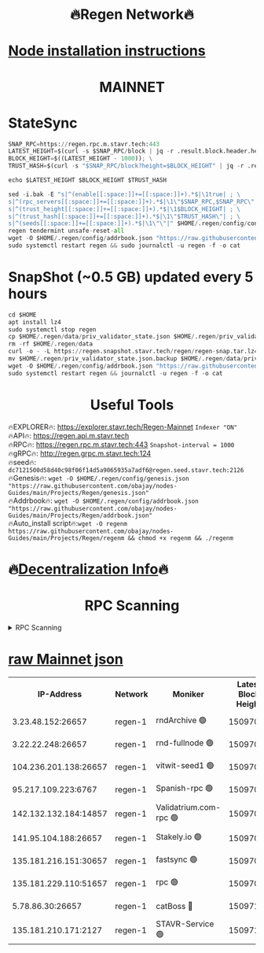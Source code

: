 <h1 align="center"> 🔥Regen Network🔥</h1>

[Node installation instructions](https://github.com/obajay/nodes-Guides/tree/main/Projects/Regen)
=
<h1 align="center"> MAINNET</h1>

# StateSync
```python
SNAP_RPC=https://regen.rpc.m.stavr.tech:443
LATEST_HEIGHT=$(curl -s $SNAP_RPC/block | jq -r .result.block.header.height); \
BLOCK_HEIGHT=$((LATEST_HEIGHT - 1000)); \
TRUST_HASH=$(curl -s "$SNAP_RPC/block?height=$BLOCK_HEIGHT" | jq -r .result.block_id.hash)

echo $LATEST_HEIGHT $BLOCK_HEIGHT $TRUST_HASH

sed -i.bak -E "s|^(enable[[:space:]]+=[[:space:]]+).*$|\1true| ; \
s|^(rpc_servers[[:space:]]+=[[:space:]]+).*$|\1\"$SNAP_RPC,$SNAP_RPC\"| ; \
s|^(trust_height[[:space:]]+=[[:space:]]+).*$|\1$BLOCK_HEIGHT| ; \
s|^(trust_hash[[:space:]]+=[[:space:]]+).*$|\1\"$TRUST_HASH\"| ; \
s|^(seeds[[:space:]]+=[[:space:]]+).*$|\1\"\"|" $HOME/.regen/config/config.toml
regen tendermint unsafe-reset-all
wget -O $HOME/.regen/config/addrbook.json "https://raw.githubusercontent.com/obajay/nodes-Guides/main/Projects/Regen/addrbook.json"
sudo systemctl restart regen && sudo journalctl -u regen -f -o cat
```
# SnapShot (~0.5 GB) updated every 5 hours
```python
cd $HOME
apt install lz4
sudo systemctl stop regen
cp $HOME/.regen/data/priv_validator_state.json $HOME/.regen/priv_validator_state.json.backup
rm -rf $HOME/.regen/data
curl -o - -L https://regen.snapshot.stavr.tech/regen/regen-snap.tar.lz4 | lz4 -c -d - | tar -x -C $HOME/.regen --strip-components 2
mv $HOME/.regen/priv_validator_state.json.backup $HOME/.regen/data/priv_validator_state.json
wget -O $HOME/.regen/config/addrbook.json "https://raw.githubusercontent.com/obajay/nodes-Guides/main/Projects/Regen/addrbook.json"
sudo systemctl restart regen && journalctl -u regen -f -o cat
```

 <h1 align="center"> Useful Tools</h1>

🔥EXPLORER🔥:     https://explorer.stavr.tech/Regen-Mainnet        `Indexer "ON"` \
🔥API🔥:          https://regen.api.m.stavr.tech \
🔥RPC🔥:          https://regen.rpc.m.stavr.tech:443              `Snapshot-interval = 1000` \
🔥gRPC🔥:         http://regen.grpc.m.stavr.tech:124 \
🔥seed🔥:      `dc7121500d58d40c98f06f14d5a9065935a7adf6@regen.seed.stavr.tech:2126` \
🔥Genesis🔥:   `wget -O $HOME/.regen/config/genesis.json "https://raw.githubusercontent.com/obajay/nodes-Guides/main/Projects/Regen/genesis.json"` \
🔥Addrbook🔥:  `wget -O $HOME/.regen/config/addrbook.json "https://raw.githubusercontent.com/obajay/nodes-Guides/main/Projects/Regen/addrbook.json"` \
🔥Auto_install script🔥:`wget -O regenm https://raw.githubusercontent.com/obajay/nodes-Guides/main/Projects/Regen/regenm && chmod +x regenm && ./regenm`

🔥[Decentralization Info](https://github.com/obajay/StateSync-snapshots/tree/main/Projects/Regen/Decentralization)🔥
=
<h1 align="center"> RPC Scanning</h1>

<details>
<summary>RPC Scanning</summary>

<h2 align="center"> We scan nodes in real time every 4 hours. And we provide the final result of RPC endpoints.
We cannot influence the operation of these nodes in any way. </h2>


```python
If Voting Power is higher than 0 --> then the Node is a validator of the network and may be subject to attack and be a potential threat to the chain.
```
```python
We marked such validators with a red symbol
```

</details>

[raw Mainnet json](https://rpc-check.regenm.stavr.tech/regenm/rpc-regenm-result.json)
=


<table><tr><th>IP-Address</th><th>Network</th><th>Moniker</th><th>Latest Block Height</th><th>Earliest Block Height</th><th>Catching Up</th><th>Tx Index</th><th>Voting Power</th><th>Scan Time</th></tr><tr><td>3.23.48.152:26657</td><td>regen-1</td><td>rndArchive 🟢</td><td>15097078</td><td>1</td><td>False</td><td>on</td><td>0</td><td>2024-03-13T01:46:01.352069496UTC</td></tr><tr><td>3.22.22.248:26657</td><td>regen-1</td><td>rnd-fullnode 🟢</td><td>15097075</td><td>4134001</td><td>False</td><td>on</td><td>0</td><td>2024-03-13T01:45:46.414542268UTC</td></tr><tr><td>104.236.201.138:26657</td><td>regen-1</td><td>vitwit-seed1 🟢</td><td>15097062</td><td>8943001</td><td>False</td><td>on</td><td>0</td><td>2024-03-13T01:44:25.519696302UTC</td></tr><tr><td>95.217.109.223:6767</td><td>regen-1</td><td>Spanish-rpc 🟢</td><td>15097089</td><td>10068001</td><td>False</td><td>on</td><td>0</td><td>2024-03-13T01:47:06.582686643UTC</td></tr><tr><td>142.132.132.184:14857</td><td>regen-1</td><td>Validatrium.com-rpc 🟢</td><td>15097090</td><td>11175001</td><td>False</td><td>on</td><td>0</td><td>2024-03-13T01:47:10.877917318UTC</td></tr><tr><td>141.95.104.188:26657</td><td>regen-1</td><td>Stakely.io 🟢</td><td>15097071</td><td>13442501</td><td>False</td><td>on</td><td>0</td><td>2024-03-13T01:45:23.177991174UTC</td></tr><tr><td>135.181.216.151:30657</td><td>regen-1</td><td>fastsync 🟢</td><td>15097081</td><td>14457001</td><td>False</td><td>off</td><td>0</td><td>2024-03-13T01:46:18.827776110UTC</td></tr><tr><td>135.181.229.110:51657</td><td>regen-1</td><td>rpc 🟢</td><td>15097070</td><td>14844001</td><td>False</td><td>on</td><td>0</td><td>2024-03-13T01:45:14.198642536UTC</td></tr><tr><td>5.78.86.30:26657</td><td>regen-1</td><td>catBoss 🔴</td><td>15097100</td><td>14962001</td><td>False</td><td>on</td><td>9021627758</td><td>2024-03-13T01:48:14.555447021UTC</td></tr><tr><td>135.181.210.171:2127</td><td>regen-1</td><td>STAVR-Service 🟢</td><td>15097103</td><td>15094001</td><td>False</td><td>on</td><td>0</td><td>2024-03-13T01:48:29.080121524UTC</td></tr></table>